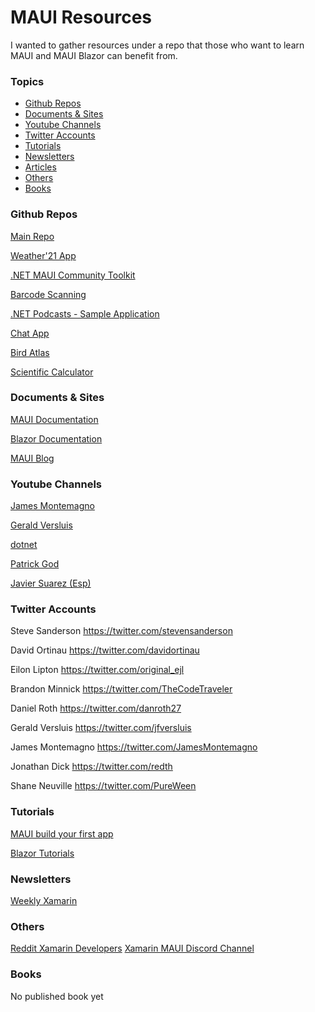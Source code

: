 # MAUI Resources

I wanted to gather resources under a repo that those who want to learn MAUI and MAUI Blazor can benefit from. 

### Topics
- [Github Repos](https://github.com/aokocax/MAUI-Resources/edit/main/README.md#github-repos) 
- [Documents & Sites](https://github.com/aokocax/MAUI-Resources/edit/main/README.md#documents--sites) 
- [Youtube Channels](https://github.com/aokocax/MAUI-Resources/edit/main/README.md#youtube-channels) 
- [Twitter Accounts](https://github.com/aokocax/MAUI-Resources/edit/main/README.md#twitter-accounts)
- [Tutorials](https://github.com/aokocax/MAUI-Resources/edit/main/README.md#tutorials)
- [Newsletters](https://github.com/aokocax/MAUI-Resources/edit/main/README.md#newsletters)
- [Articles](https://github.com/aokocax/MAUI-Resources/edit/main/README.md#articles)
- [Others](https://github.com/aokocax/MAUI-Resources/edit/main/README.md#others)
- [Books](https://github.com/aokocax/MAUI-Resources/edit/main/README.md#other)

### Github Repos
[Main Repo](https://github.com/dotnet/maui)

[Weather'21 App](https://github.com/davidortinau/WeatherTwentyOne)

[.NET MAUI Community Toolkit](https://github.com/CommunityToolkit/Maui)

[Barcode Scanning](https://github.com/Redth/BigIslandBarcoding)

[.NET Podcasts - Sample Application](https://github.com/microsoft/dotnet-podcasts)

[Chat App](https://github.com/jsuarezruiz/netmaui-chat-app-challenge)

[Bird Atlas](https://github.com/AppCreativity/BirdAtlas)

[Scientific Calculator](https://github.com/naweed/MauiScientificCalculator)

### Documents & Sites
[MAUI Documentation](https://docs.microsoft.com/en-us/dotnet/maui/) 

[Blazor Documentation](https://docs.microsoft.com/en-us/aspnet/core/blazor/)

[MAUI Blog](https://devblogs.microsoft.com/dotnet/category/net-maui/)


### Youtube Channels
[James Montemagno](https://www.youtube.com/c/JamesMontemagno)

[Gerald Versluis](https://www.youtube.com/c/GeraldVersluis)

[dotnet](https://www.youtube.com/c/dotNET/videos)

[Patrick God](https://www.youtube.com/c/PatrickGod/videos)

[Javier Suarez (Esp)](https://www.youtube.com/c/JavierSu%C3%A1rezRuiz)

### Twitter Accounts

Steve Sanderson https://twitter.com/stevensanderson

David Ortinau https://twitter.com/davidortinau

Eilon Lipton https://twitter.com/original_ejl

Brandon Minnick https://twitter.com/TheCodeTraveler

Daniel Roth https://twitter.com/danroth27

Gerald Versluis https://twitter.com/jfversluis

James Montemagno https://twitter.com/JamesMontemagno

Jonathan Dick https://twitter.com/redth

Shane Neuville https://twitter.com/PureWeen


### Tutorials
[MAUI build your first app](https://docs.microsoft.com/en-us/dotnet/maui/get-started/first-app?pivots=devices-android)

[Blazor Tutorials](https://dotnet.microsoft.com/en-us/learn/aspnet/blazor-tutorial/intro)

### Newsletters
[Weekly Xamarin](https://weeklyxamarin.com/)

### Others
[Reddit Xamarin Developers](https://www.reddit.com/r/xamarindevelopers/)
[Xamarin MAUI Discord Channel](https://discord.com/channels/790949675137630268/)

### Books
No published book yet 

